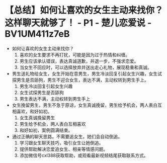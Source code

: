 # 【总结】如何让喜欢的女生主动来找你？这样聊天就够了！ - P1 - 楚儿恋爱说 - BV1UM411z7eB

-   如何让喜欢的女生主动来找你？
    1.  喜欢的女生要求不再打扰，可能是因为过于热情和纠缠。
    2.  男生应该承认错误，表达真诚道歉，并退一步，不强求恋爱。
    3.  当女生不回应时，可以选择放弃并送出走心礼物，展现稳重和真诚。
-   男生送礼物给女生，女生开始在意男生，男生冷淡回复引起女生兴趣，女生试探男生是否舔狗，男生不迎合女生，表达不满，主动权转到男生手上。
    1.  男生冷淡回复引起女生兴趣
    2.  女生试探男生是否舔狗
    3.  男生表达不满，主动权转到男生手上
-   女生挽留男生，男生不急于原谅，女生真诚挽留，男生给予机会，两人表白互相喜欢，和好如初。
    1.  女生真诚挽留男生
    2.  男生给予机会，两人表白互相喜欢
    3.  和好如初，案例圆满结束。
-   通过正确的聊天思路，不需要追女生，她们会自动倒追。
    1.  学习跟女生聊天技巧，吸引女生让她倒追。
    2.  提供帮助解决恋爱追女生、相亲等情感问题。
    3.  添加微信号cxl388获取帮助，或观看最新视频结尾获取联系方式。